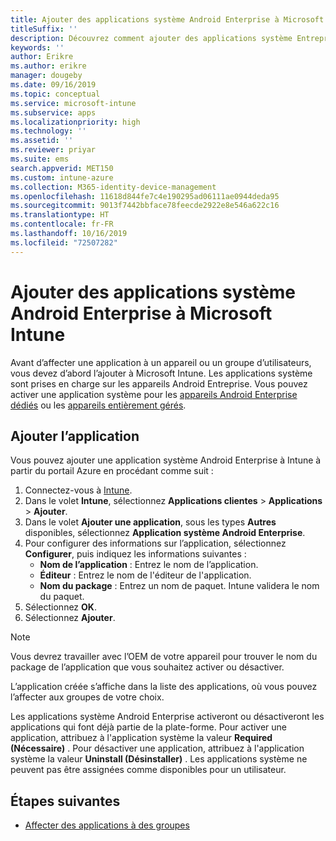 ```yaml
---
title: Ajouter des applications système Android Enterprise à Microsoft Intune
titleSuffix: ''
description: Découvrez comment ajouter des applications système Entreprise à Microsoft Intune.
keywords: ''
author: Erikre
ms.author: erikre
manager: dougeby
ms.date: 09/16/2019
ms.topic: conceptual
ms.service: microsoft-intune
ms.subservice: apps
ms.localizationpriority: high
ms.technology: ''
ms.assetid: ''
ms.reviewer: priyar
ms.suite: ems
search.appverid: MET150
ms.custom: intune-azure
ms.collection: M365-identity-device-management
ms.openlocfilehash: 11618d844fe7c4e190295ad06111ae0944deda95
ms.sourcegitcommit: 9013f7442bbface78feecde2922e8e546a622c16
ms.translationtype: HT
ms.contentlocale: fr-FR
ms.lasthandoff: 10/16/2019
ms.locfileid: "72507282"
---
```

# <a name="add-android-enterprise-system-apps-to-microsoft-intune"></a>Ajouter des applications système Android Enterprise à Microsoft Intune

Avant d’affecter une application à un appareil ou un groupe d’utilisateurs, vous devez d’abord l’ajouter à Microsoft Intune. Les applications système sont prises en charge sur les appareils Android Entreprise. Vous pouvez activer une application système pour les [appareils Android Enterprise dédiés](../enrollment/android-kiosk-enroll.md) ou les [appareils entièrement gérés](../enrollment/android-fully-managed-enroll.md).

## <a name="add-the-app"></a>Ajouter l’application

Vous pouvez ajouter une application système Android Enterprise à Intune à partir du portail Azure en procédant comme suit :

1. Connectez-vous à [Intune](https://go.microsoft.com/fwlink/?linkid=2090973).
2. Dans le volet **Intune**, sélectionnez **Applications clientes** > **Applications** > **Ajouter**.
3. Dans le volet **Ajouter une application**, sous les types **Autres** disponibles, sélectionnez **Application système Android Enterprise**.
4. Pour configurer des informations sur l’application, sélectionnez **Configurer**, puis indiquez les informations suivantes :
    - **Nom de l’application** : Entrez le nom de l’application.
    - **Éditeur** : Entrez le nom de l'éditeur de l'application.  
    - **Nom du package** : Entrez un nom de paquet. Intune validera le nom du paquet.
5. Sélectionnez **OK**.
6. Sélectionnez **Ajouter**.

> [!NOTE]
> Vous devrez travailler avec l’OEM de votre appareil pour trouver le nom du package de l’application que vous souhaitez activer ou désactiver.

L’application créée s’affiche dans la liste des applications, où vous pouvez l’affecter aux groupes de votre choix. 

Les applications système Android Enterprise activeront ou désactiveront les applications qui font déjà partie de la plate-forme. Pour activer une application, attribuez à l'application système la valeur **Required (Nécessaire)** . Pour désactiver une application, attribuez à l'application système la valeur **Uninstall (Désinstaller)** . Les applications système ne peuvent pas être assignées comme disponibles pour un utilisateur.


## <a name="next-steps"></a>Étapes suivantes

- [Affecter des applications à des groupes](apps-deploy.md)
